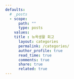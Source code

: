 ```yaml
---
defaults:
  # _posts
  - scope:
      path: ""
      type: posts
    values:
    title : 뉴욕생활 회고
      layout: categories
      permalink: /categories/
      author_profile: true
      read_time: true
      comments: true
      share: true
      related: true
---
```


